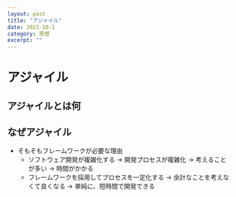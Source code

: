 ```yaml
---
layout: post
title: "アジャイル"
date: 2023-10-1
category: 思想
excerpt: ""
---
```

# アジャイル
## アジャイルとは何

## なぜアジャイル
- そもそもフレームワークが必要な理由
  - ソフトウェア開発が複雑化する -> 開発プロセスが複雑化 -> 考えることが多い -> 時間がかかる
  - フレームワークを採用してプロセスを一定化する -> 余計なことを考えなくて良くなる -> 単純に、短時間で開発できる

